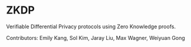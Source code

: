 # ZKDP

Verifiable Differential Privacy protocols using Zero Knowledge proofs. 

Contributors: Emily Kang, Sol Kim, Jaray Liu, Max Wagner, Weiyuan Gong
